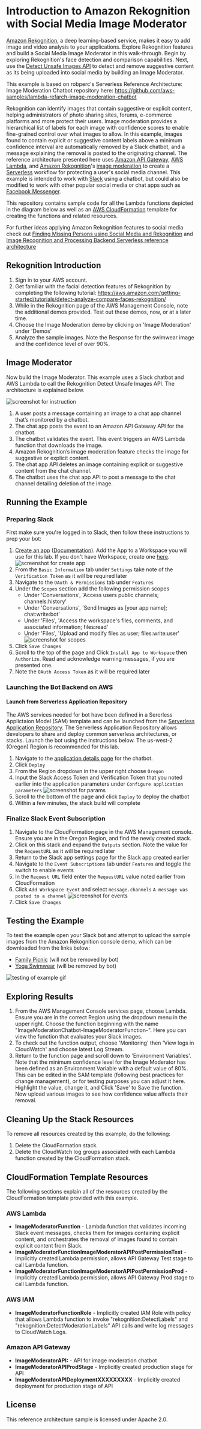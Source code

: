 # Introduction to Amazon Rekognition with Social Media Image Moderator

[Amazon Rekognition](https://aws.amazon.com/rekognition/), a deep learning-based service, makes it easy to add image and video analysis
to your applications. Explore Rekognition features and build a Social Media Image Moderator in this walk-through. Begin by exploring Rekognition's face detection and comparison capabilities. Next, use the [Detect Unsafe Images API](https://docs.aws.amazon.com/rekognition/latest/dg/procedure-moderate-images.html) to detect and remove suggestive content as its being uploaded into social media by building an Image Moderator.

This example is based on robperc's Serverless Reference Architecture: Image Moderation Chatbot repository here: https://github.com/aws-samples/lambda-refarch-image-moderation-chatbot

Rekognition can identify images that contain suggestive or explicit content, helping administrators of photo sharing sites, forums, e-commerce platforms and more protect their users. Image moderation provides a hierarchical list of labels for each image with confidence scores to enable fine-grained control over what images to allow. In this example, images found to contain explicit or suggestive content labels above a minimum confidence interval are automatically removed by a Slack chatbot, and a message explaining the removal is posted to the originating channel. The reference architecture presented here uses [Amazon API Gateway](https://aws.amazon.com/api-gateway/), [AWS Lambda](https://aws.amazon.com/lambda/), and [Amazon Rekognition](https://aws.amazon.com/rekognition/)'s [image moderation](https://aws.amazon.com/rekognition/faqs/#image-moderation) to create a [Serverless](https://aws.amazon.com/serverless/#getstarted) workflow for protecting a user's social media channel. This example is intended to work with [Slack](https://slack.com/) using a chatbot, but could also be modified to work with other popular social media or chat apps such as [Facebook Messenger](https://www.messenger.com/).

This repository contains sample code for all the Lambda functions depicted in the diagram below as well as an [AWS CloudFormation](https://aws.amazon.com/cloudformation/) template for creating the functions and related resources.

For further ideas applying Amazon Rekognition features to social media check out [Finding Missing Persons using Social Media and Rekognition](https://github.com/aws-samples/finding-missing-persons-using-social-media-and-amazon-rekognition) and [Image Recognition and Processing Backend Serverless reference architecture](https://github.com/awslabs/lambda-refarch-imagerecognition)

## Rekognition Introduction
1. Sign in to your AWS account.
1. Get familiar with the facial detection features of Rekognition by completing the following tutorial:
https://aws.amazon.com/getting-started/tutorials/detect-analyze-compare-faces-rekognition/
1. While in the Rekognition page of the AWS Management Console, note the additional demos provided. Test out these demos, now, or at a later time.
1. Choose the Image Moderation demo by clicking on 'Image Moderation' under 'Demos'
1. Analyze the sample images. Note the Response for the swimwear image and the confidence level of over 90%.

## Image Moderator
Now build the Image Moderator. This example uses a Slack chatbot and AWS Lambda to call the Rekognition Detect Unsafe Images API. The architecture is explained below.

![screenshot for instruction](images/Architecture.png)

1. A user posts a message containing an image to a chat app channel that’s monitored by a chatbot.
1. The chat app posts the event to an Amazon API Gateway API for the chatbot.
1. The chatbot validates the event. This event triggers an AWS Lambda function that downloads the image.
1. Amazon Rekognition’s image moderation feature checks the image for suggestive or explicit content.
1. The chat app API deletes an image containing explicit or suggestive content from the chat channel.
1. The chatbot uses the chat app API to post a message to the chat channel detailing deletion of the image.


## Running the Example
### Preparing Slack
First make sure you're logged in to Slack, then follow these instructions to prep your bot:
1. [Create an app](https://api.slack.com/apps?new_app=1) ([Documentation](https://api.slack.com/slack-apps#creating_apps)). Add the App to a Workspace you will use for this lab. If you don't have Workspace, create one [here](https://slack.com/create).
![screenshot for create app](images/createapp.png)
1. From the `Basic Information` tab under `Settings` take note of the `Verification Token` as it will be required later
1. Navigate to the `OAuth & Permissions` tab under `Features`
1. Under the `Scopes` section add the following permission scopes
    * Under 'Conversations', 'Access users public channels; channels:history'
    * Under 'Conversations', 'Send Images as [your app name]; chat:write:bot'
    * Under 'Files', 'Access the workspace's files, comments, and associated information; files:read'
    * Under 'Files', 'Upload and modify files as user; files:write:user'
![screenshot for scopes](images/scopes.png)
1. Click `Save Changes`
1. Scroll to the top of the page and Click `Install App to Workspace` then `Authorize`. Read and acknowledge warning messages, if you are presented one.
1. Note the `OAuth Access Token` as it will be required later

### Launching the Bot Backend on AWS

#### Launch from Serverless Application Repository
The AWS services needed for bot have been defined in a Sererless Applictaion Model (SAM) template and can be launched from the [Serverless Application Repository](https://aws.amazon.com/serverless/serverlessrepo/). The Serverless Application Repository allows developers to share and deploy common serverless architectures, or stacks. Launch the bot using the instructions below. The us-west-2 (Oregon) Region is recommended for this lab.

1. Navigate to the [application details page](https://serverlessrepo.aws.amazon.com/applications/arn:aws:serverlessrepo:us-east-1:426111819794:applications~image-moderation-chatbot) for the chatbot.
1. Click `Deploy`
1. From the Region dropdown in the upper right choose `Oregon`
1. Input the Slack Access Token and Verification Token that you noted earlier into the application parameters under `Configure application parameters`
![screenshot for params](images/configureparameters.png)
1. Scroll to the bottom of the page and click `Deploy` to deploy the chatbot
1. Within a few minutes, the stack build will complete


### Finalize Slack Event Subscription
1. Navigate to the CloudFormation page in the AWS Management console. Ensure you are in the Oregon Region, and find the newly created stack.
1. Click on this stack and expand the `Outputs` section. Note the value for the `RequestURL` as it will be required later
1. Return to the Slack app settings page for the Slack app created earlier
1. Navigate to the `Event Subscriptions` tab under `Features` and toggle the switch to enable events
1. In the `Request URL` field enter the `RequestURL` value noted earlier from CloudFormation
1. Click `Add Workspace Event` and select `message.channels` `A message was posted to a channel`
![screenshot for events](images/enableevents.png)
1. Click `Save Changes`


## Testing the Example
To test the example open your Slack bot and attempt to upload the sample images from the Amazon Rekognition console demo, which can be downloaded from the links below:
- [Family Picnic](https://dhei5unw3vrsx.cloudfront.net/images/family_picnic_resized.jpg) (will not be removed by bot)
- [Yoga Swimwear](https://dhei5unw3vrsx.cloudfront.net/images/yoga_swimwear_resized.jpg) (will be removed by bot)

![testing of example gif](images/TestingExample.gif)

## Exploring Results
1. From the AWS Management Console services page, choose Lambda. Ensure you are in the correct Region using the dropdown menu in the upper right. Choose the function beginning with the name "ImageModerationChatbot-ImageModeratorFunction-". Here you can view the function that evaluates your Slack images.
1. To check out the function output, choose 'Monitoring' then 'View logs in CloudWatch' and choose latest Log Stream.
1. Return to the function page and scroll down to 'Environment Variables'. Note that the minimum confidence level for the Image Moderator has been defined as an Environment Variable with a default value of 80%. This can be edited in the SAM template (following best practices for change management), or for testing purposes you can adjust it here. Highlight the value, change it, and Click 'Save' to Save the function. Now upload various images to see how confidence value affects their removal.

## Cleaning Up the Stack Resources

To remove all resources created by this example, do the following:

1. Delete the CloudFormation stack.
1. Delete the CloudWatch log groups associated with each Lambda function created by the CloudFormation stack.

## CloudFormation Template Resources
The following sections explain all of the resources created by the CloudFormation template provided with this example.

### AWS Lambda
- **ImageModeratorFunction** - Lambda function that validates incoming Slack event messages, checks them for images containing explicit content, and orchestrates the removal of images found to contain explicit content from Slack.
- **ImageModeratorFunctionImageModeratorAPIPostPermissionTest** - Implicitly created Lambda permission, allows API Gateway Test stage to call Lambda function.
- **ImageModeratorFunctionImageModeratorAPIPostPermissionProd** - Implicitly created Lambda permission, allows API Gateway Prod stage to call Lambda function.

### AWS IAM
- **ImageModeratorFunctionRole** - Implicitly created IAM Role with policy that allows Lambda function to invoke "rekognition:DetectLabels" and "rekognition:DetectModerationLabels" API calls and write log messages to CloudWatch Logs.

### Amazon API Gateway
- **ImageModeratorAPI:** - API for image moderation chatbot
- **ImageModeratorAPIProdStage** - Implicitly created production stage for API
- **ImageModeratorAPIDeploymentXXXXXXXXX** - Implicitly created deployment for production stage of API


## License

This reference architecture sample is licensed under Apache 2.0.
